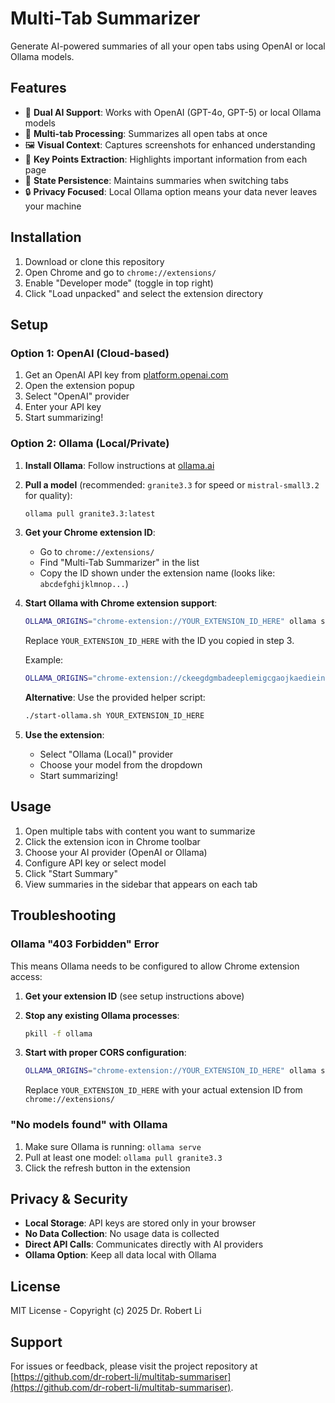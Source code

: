 # Multi-Tab Summarizer

Generate AI-powered summaries of all your open tabs using OpenAI or local Ollama models.

## Features

- 🤖 **Dual AI Support**: Works with OpenAI (GPT-4o, GPT-5) or local Ollama models
- 📑 **Multi-tab Processing**: Summarizes all open tabs at once
- 🖼️ **Visual Context**: Captures screenshots for enhanced understanding
- 🎯 **Key Points Extraction**: Highlights important information from each page
- 💾 **State Persistence**: Maintains summaries when switching tabs
- 🔒 **Privacy Focused**: Local Ollama option means your data never leaves your machine

## Installation

1. Download or clone this repository
2. Open Chrome and go to `chrome://extensions/`
3. Enable "Developer mode" (toggle in top right)
4. Click "Load unpacked" and select the extension directory

## Setup

### Option 1: OpenAI (Cloud-based)

1. Get an OpenAI API key from [platform.openai.com](https://platform.openai.com)
2. Open the extension popup
3. Select "OpenAI" provider
4. Enter your API key
5. Start summarizing!

### Option 2: Ollama (Local/Private)

1. **Install Ollama**: Follow instructions at [ollama.ai](https://ollama.ai)

2. **Pull a model** (recommended: `granite3.3` for speed or `mistral-small3.2` for quality):
   ```bash
   ollama pull granite3.3:latest
   ```

3. **Get your Chrome extension ID**:
   - Go to `chrome://extensions/`
   - Find "Multi-Tab Summarizer" in the list
   - Copy the ID shown under the extension name (looks like: `abcdefghijklmnop...`)

4. **Start Ollama with Chrome extension support**:
   ```bash
   OLLAMA_ORIGINS="chrome-extension://YOUR_EXTENSION_ID_HERE" ollama serve
   ```
   
   Replace `YOUR_EXTENSION_ID_HERE` with the ID you copied in step 3.
   
   Example:
   ```bash
   OLLAMA_ORIGINS="chrome-extension://ckeegdgmbadeeplemigcgaojkaediein" ollama serve
   ```
   
   **Alternative**: Use the provided helper script:
   ```bash
   ./start-ollama.sh YOUR_EXTENSION_ID_HERE
   ```

5. **Use the extension**:
   - Select "Ollama (Local)" provider
   - Choose your model from the dropdown
   - Start summarizing!

## Usage

1. Open multiple tabs with content you want to summarize
2. Click the extension icon in Chrome toolbar
3. Choose your AI provider (OpenAI or Ollama)
4. Configure API key or select model
5. Click "Start Summary"
6. View summaries in the sidebar that appears on each tab

## Troubleshooting

### Ollama "403 Forbidden" Error

This means Ollama needs to be configured to allow Chrome extension access:

1. **Get your extension ID** (see setup instructions above)
2. **Stop any existing Ollama processes**:
   ```bash
   pkill -f ollama
   ```
3. **Start with proper CORS configuration**:
   ```bash
   OLLAMA_ORIGINS="chrome-extension://YOUR_EXTENSION_ID_HERE" ollama serve
   ```
   
   Replace `YOUR_EXTENSION_ID_HERE` with your actual extension ID from `chrome://extensions/`

### "No models found" with Ollama

1. Make sure Ollama is running: `ollama serve`
2. Pull at least one model: `ollama pull granite3.3`
3. Click the refresh button in the extension

## Privacy & Security

- **Local Storage**: API keys are stored only in your browser
- **No Data Collection**: No usage data is collected
- **Direct API Calls**: Communicates directly with AI providers
- **Ollama Option**: Keep all data local with Ollama

## License

MIT License - Copyright (c) 2025 Dr. Robert Li

## Support

For issues or feedback, please visit the project repository at [https://github.com/dr-robert-li/multitab-summariser](https://github.com/dr-robert-li/multitab-summariser).